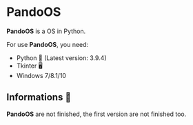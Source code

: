 # PandoOS

**PandoOS** is a OS in Python.

For use **PandoOS**, you need:

- Python 🐍 (Latest version: 3.9.4)
- Tkinter 🖥
- Windows 7/8.1/10

## Informations 📜

**PandoOS** are not finished, the first version are not finished too.